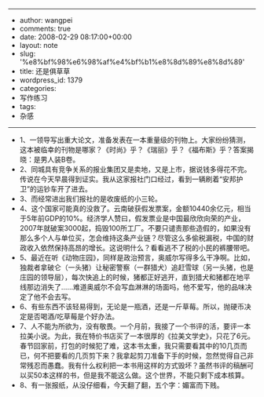 - --
- author: wangpei
- comments: true
- date: 2008-02-29 08:17:00+00:00
- layout: note
- slug: '%e8%bf%98%e6%98%af%e4%bf%b1%e8%8d%89%e8%8d%89'
- title: 还是俱草草
- wordpress_id: 1379
- categories:
- 写作练习
- tags:
- 杂感
- --
- 1、一领导写出重大论文，准备发表在一本重量级的刊物上。大家纷纷猜测，这本被临幸的刊物是哪家？《时尚》乎？《瑞丽》乎？《福布斯》乎？答案揭晓：是男人装B卷。
- 2、同城具有竞争关系的报业集团又是卖地，又是上市，据说钱多得花不完。传说在今天早晨得到证实。我从这家报社门口经过，看到一辆刷着“安邦护卫”的运钞车开了进去。
- 3、而经常进出我们报社的是收废纸的小三轮。
- 4、这个国家可能真的没救了。云南破获假发票案，金额10440余亿元，相当于5年前GDP的10%。经济学人赞曰，假发票业是中国最欣欣向荣的产业，2007年就破案3000起，捣毁100所工厂。不要只谴责那些造假的，如果没有那么多个人与单位买，怎会维持这条产业链？尽管这么多偷税漏税，中国的财政收入依然保持高昂的增长。这说明什么？看看逃不了税的小民的裤腰带吧。
- 5、最近在听《动物庄园》，同样是政治预言，奥威尔写得多么干净啊。比如，独裁者拿破仑（一头猪）让秘密警察（一群猎犬）追赶雪球（另一头猪，也是庄园的领导层），每次快追上的时候，猪都正好逃开，直到猎犬和猪都在地平线那边消失了……难道奥威尔不会写血淋淋的场面吗，他不爱写，他的品味决定了他不会去写。
- 6、有些东西不该轻易得到，无论是一瓶酒，还是一斤草莓。所以，抛硬币决定是否喝酒/吃草莓是个好办法。
- 7、人不能为所欲为，没有敬畏。一个月前，我接了一个书评的活，要评一本拉美小说。为此，我在特价书店买了一本很厚的《拉美文学史》，只花了6元。春节回家前，打包的时候犯了难，这本书太重，我只需要看其中的10几页而已，何不把要看的几页剪下来？我拿起剪刀准备下手的时候，忽然觉得自己非常残忍而愚蠢。我有什么权利把一本书用这样的方式毁坏？虽然书评的稿酬可以买50本这样的书，但是我不能这么做。这个世界，不能只剩下成本核算。
- 8、有一张报纸，从没仔细看，今天翻了翻，五个字：媚富而下贱。
